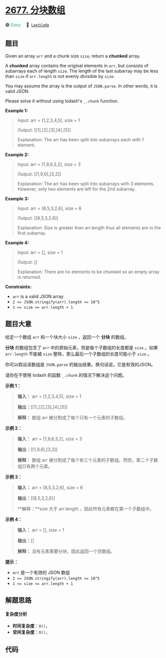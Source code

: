 # [2677. 分块数组](https://leetcode.com/problems/chunk-array)

🟢 <font color=#15bd66>Easy</font>&emsp; 🔗&ensp;[`LeetCode`](https://leetcode.com/problems/chunk-array)

## 题目

Given an array `arr` and a chunk size `size`, return a **chunked** array.

A **chunked**  array contains the original elements in `arr`, but consists of
subarrays each of length `size`. The length of the last subarray may be less
than `size` if `arr.length` is not evenly divisible by `size`.

You may assume the array is the output of `JSON.parse`. In other words, it is
valid JSON.

Please solve it without using lodash's `_.chunk` function.



**Example 1:**

> Input: arr = [1,2,3,4,5], size = 1
> 
> Output: [[1],[2],[3],[4],[5]]
> 
> Explanation: The arr has been split into subarrays each with 1 element.

**Example 2:**

> Input: arr = [1,9,6,3,2], size = 3
> 
> Output: [[1,9,6],[3,2]]
> 
> Explanation: The arr has been split into subarrays with 3 elements. However, only two elements are left for the 2nd subarray.

**Example 3:**

> Input: arr = [8,5,3,2,6], size = 6
> 
> Output: [[8,5,3,2,6]]
> 
> Explanation: Size is greater than arr.length thus all elements are in the first subarray.

**Example 4:**

> Input: arr = [], size = 1
> 
> Output: []
> 
> Explanation: There are no elements to be chunked so an empty array is returned.



**Constraints:**

  * `arr` is a valid JSON array
  * `2 <= JSON.stringify(arr).length <= 10^5`
  * `1 <= size <= arr.length + 1`


## 题目大意

给定一个数组 `arr` 和一个块大小 `size` ，返回一个 **分块**  的数组。

**分块**  的数组包含了 `arr` 中的原始元素，但是每个子数组的长度都是 `size` 。如果 `arr.length` 不能被 `size`
整除，那么最后一个子数组的长度可能小于 `size` 。

你可以假设该数组是 `JSON.parse` 的输出结果。换句话说，它是有效的JSON。

请你在不使用 lodash 的函数 `_.chunk` 的情况下解决这个问题。



**示例 1：**

> 
> 
> 
> 
> 
> **输入：** arr = [1,2,3,4,5], size = 1
> 
> **输出：**[[1],[2],[3],[4],[5]]
> 
> **解释：** 数组 arr 被分割成了每个只有一个元素的子数组。
> 
> 

**示例 2：**

> 
> 
> 
> 
> 
> **输入：** arr = [1,9,6,3,2], size = 3
> 
> **输出：**[[1,9,6],[3,2]]
> 
> **解释：** 数组 arr 被分割成了每个有三个元素的子数组。然而，第二个子数组只有两个元素。
> 
> 

**示例 3：**

> 
> 
> 
> 
> 
> **输入：** arr = [8,5,3,2,6], size = 6
> 
> **输出：**[[8,5,3,2,6]]
> 
> **解释：**size 大于 arr.length ，因此所有元素都在第一个子数组中。
> 
> 

**示例 4：**

> 
> 
> 
> 
> 
> **输入：** arr = [], size = 1
> 
> **输出：**[]
> 
> **解释：** 没有元素需要分块，因此返回一个空数组。



**提示：**

  * `arr` 是一个有效的 JSON 数组
  * `2 <= JSON.stringify(arr).length <= 10^5`
  * `1 <= size <= arr.length + 1`


## 解题思路

#### 复杂度分析

- **时间复杂度**：`O()`，
- **空间复杂度**：`O()`，

## 代码

```javascript

```